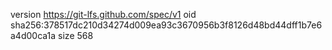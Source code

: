 version https://git-lfs.github.com/spec/v1
oid sha256:378517dc210d34274d009ea93c3670956b3f8126d48bd44dff1b7e6a4d00ca1a
size 568
